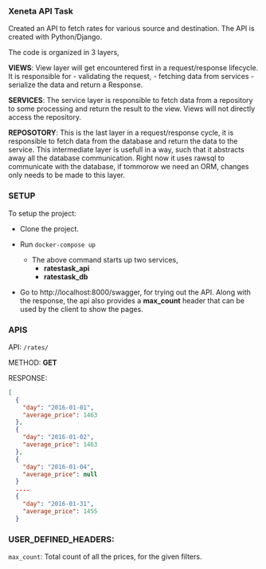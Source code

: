### Xeneta API Task

Created an API to fetch rates for various source and destination. The API is 
created with Python/Django.

The code is organized in 3 layers,

**VIEWS**: View layer will get encountered first in a request/response lifecycle. It is responsible for 
    - validating the request, 
    - fetching data from services
    - serialize the data and return a Response.

**SERVICES**: The service layer is responsible to fetch data from a repository
to some processing and return the result to the view. Views will not directly access the repository.


**REPOSOTORY**: This is the last layer in a request/response cycle, it is responsible to fetch data from the database and return the data to the service. This intermediate layer is usefull in a way, such that it abstracts away all the database communication. Right now it uses rawsql to communicate with the database, if tommorow we need an ORM, changes only needs to be made to this layer.



### SETUP
To setup the project:

- Clone the project.
- Run `docker-compose up`
    - The above command starts up two services,
        - **ratestask_api**
        - **ratestask_db**

- Go to http://localhost:8000/swagger, for trying out the API. Along with the response, the api also provides a **max_count** header that can be used by the client to show the pages.


### APIS

API: `/rates/`

METHOD: **GET**

RESPONSE: 
```json
[
  {
    "day": "2016-01-01",
    "average_price": 1463
  },
  {
    "day": "2016-01-02",
    "average_price": 1463
  },
  {
    "day": "2016-01-04",
    "average_price": null
  }
  ....
  {
    "day": "2016-01-31",
    "average_price": 1455
  }  
```

### USER_DEFINED_HEADERS:
`max_count`: Total count of all the prices, for the given filters.



